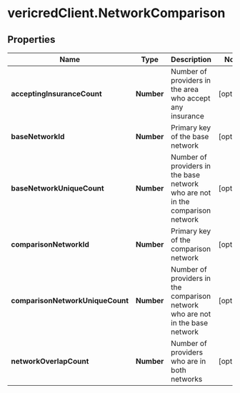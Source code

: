 # vericredClient.NetworkComparison

## Properties
Name | Type | Description | Notes
------------ | ------------- | ------------- | -------------
**acceptingInsuranceCount** | **Number** | Number of providers in the area who accept any insurance | [optional] 
**baseNetworkId** | **Number** | Primary key of the base network | [optional] 
**baseNetworkUniqueCount** | **Number** | Number of providers in the base network who are not in the comparison network | [optional] 
**comparisonNetworkId** | **Number** | Primary key of the comparison network | [optional] 
**comparisonNetworkUniqueCount** | **Number** | Number of providers in the comparison network who are not in the base network | [optional] 
**networkOverlapCount** | **Number** | Number of providers who are in both networks | [optional] 


